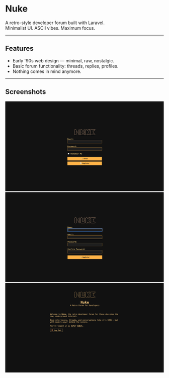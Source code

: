 # Nuke

A retro-style developer forum built with Laravel.  
Minimalist UI. ASCII vibes. Maximum focus.

---

## Features

- Early '90s web design — minimal, raw, nostalgic.
- Basic forum functionality: threads, replies, profiles.
- Nothing comes in mind anymore.

---

## Screenshots

<img src="docs/login.png" alt="Login" width="600" />  
<img src="docs/register.png" alt="Register" width="600" />  
<img src="docs/home.png" alt="Home" width="600" />